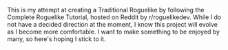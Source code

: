 This is my attempt at creating a Traditional Roguelike by following the Complete Roguelike Tutorial, hosted on Reddit by r/roguelikedev.
While I do not have a decided direction at the moment, I know this project will evolve as I become more comfortable. 
I want to make something to be enjoyed by many, so here's hoping I stick to it. 
